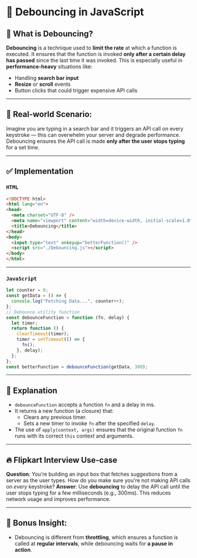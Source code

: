 # 🔁 Debouncing in JavaScript

## 📌 What is Debouncing?
**Debouncing** is a technique used to **limit the rate** at which a function is executed. It ensures that the function is invoked **only after a certain delay has passed** since the last time it was invoked.
This is especially useful in **performance-heavy** situations like:
- Handling **search bar input**
- **Resize** or **scroll** events
- Button clicks that could trigger expensive API calls

---

## 🧠 Real-world Scenario:
Imagine you are typing in a search bar and it triggers an API call on every keystroke — this can overwhelm your server and degrade performance. Debouncing ensures the API call is made **only after the user stops typing** for a set time.

---

## ✅ Implementation
### `HTML`
```html
<!DOCTYPE html>
<html lang="en">
<head>
  <meta charset="UTF-8" />
  <meta name="viewport" content="width=device-width, initial-scale=1.0"/>
  <title>Debouncing</title>
</head>
<body>
  <input type="text" onkeyup="betterFunction()" />
  <script src="./Debouncing.js"></script>
</body>
</html>
```

---

### `JavaScript`
```js
let counter = 0;
const getData = () => {
  console.log("Fetching Data...", counter++);
};
// Debounce utility function
const debounceFunction = function (fn, delay) {
  let timer;
  return function () {
    clearTimeout(timer);
    timer = setTimeout(() => {
      fn();
    }, delay);
  };
};
const betterFunction = debounceFunction(getData, 300);
```

---

## 🧪 Explanation
* `debounceFunction` accepts a function `fn` and a delay in ms.
* It returns a new function (a closure) that:
  * Clears any previous timer.
  * Sets a new timer to invoke `fn` after the specified `delay`.
* The use of `apply(context, args)` ensures that the original function `fn` runs with its correct `this` context and arguments.

---

## 🔥 Flipkart Interview Use-case
**Question**: You’re building an input box that fetches suggestions from a server as the user types. How do you make sure you're not making API calls on *every* keystroke?
**Answer**: Use **debouncing** to delay the API call until the user stops typing for a few milliseconds (e.g., 300ms). This reduces network usage and improves performance.

---

## 🧠 Bonus Insight:
* Debouncing is different from **throttling**, which ensures a function is called at **regular intervals**, while debouncing waits for **a pause in action**.
  

